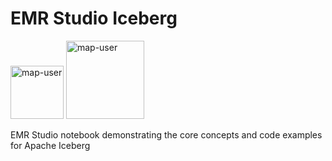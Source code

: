 # EMR Studio Iceberg

<img width="85" alt="map-user" src="https://img.shields.io/badge/views-349-green"> <img width="125" alt="map-user" src="https://img.shields.io/badge/unique visits-147-green">

EMR Studio notebook demonstrating the core concepts and code examples for Apache Iceberg

